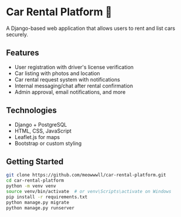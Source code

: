 # Car Rental Platform 🚗

A Django-based web application that allows users to rent and list cars securely.

## Features

- User registration with driver's license verification
- Car listing with photos and location
- Car rental request system with notifications
- Internal messaging/chat after rental confirmation
- Admin approval, email notifications, and more

## Technologies

- Django + PostgreSQL
- HTML, CSS, JavaScript
- Leaflet.js for maps
- Bootstrap or custom styling

## Getting Started

```bash
git clone https://github.com/meowwwll/car-rental-platform.git
cd car-rental-platform
python -m venv venv
source venv/bin/activate  # or venv\Scripts\activate on Windows
pip install -r requirements.txt
python manage.py migrate
python manage.py runserver
